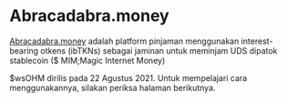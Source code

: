 # Abracadabra.money

[Abracadabra.money](https://abracadabra.money/) adalah platform pinjaman menggunakan interest-bearing otkens \(ibTKNs\) sebagai jaminan untuk meminjam UDS dipatok stablecoin \($ MIM;Magic Internet Money\)

$wsOHM dirilis pada 22 Agustus 2021. Untuk mempelajari cara menggunakannya, silakan periksa halaman berikutnya.

